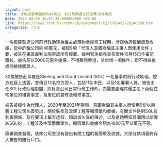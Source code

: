 ```yaml
---
layout: post
title: 涉偽造價單騙款約48萬元　前行政助理否認控罪10月再訊
date: 2024-08-09 16:07:39.000000000 +08:00
link: https://news.rthk.hk/rthk/ch/component/k2/1765493-20240809.htm
categories: rthk
---
```


一名服裝製造公司前行政助理為僱主處理物業維修工程時，涉嫌偽造報價單及收據，從中詐騙公司約48萬元，被控9項「代理人意圖欺騙其主事人而使用文件 」罪，被告在東區裁判法院否認所有控罪。裁判官施祖堯宣布案件10月15日作審前覆核，被告原以5000元現金擔保、不得離開香港，並新增一項條件，即不得直接或間接接觸證人。

32歲被告莊萃君是Sterling and Grant Limited (SGL) 一名董事的前行政助理。控方在庭上透露，會傳召12名控方證人，包括11名市民，以及1名廉署人員。被告出任SGL行政助理期間，除負責公司日常行政工作外，亦需要處理其僱主名下兩個住宅單位的租賃事宜，及單位的裝修及維修事宜。

被告被控作為代理人，2020年至2021年期間，意圖欺騙其主事人而使用9份以東藝工程公司名義發出，關於裝修及改建工程等報價單和收據，有關文件是對SGL有利害關係，及在要項上載有虛假、錯誤或欠妥的陳述，以及是她明知意圖用以誤導該SGL的；工程涉及中環兩個單位，報價單和收據金額為1680元至12萬元不等。

廉署調查發現，裝修公司並沒有發出有關工程的報價單及收據，大部分款項最終存入被告的銀行戶口。
